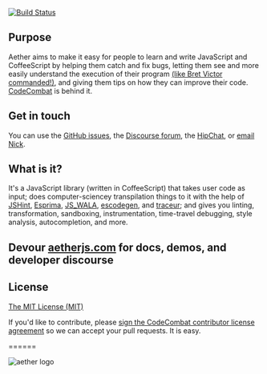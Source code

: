 [![Build Status](https://travis-ci.org/codecombat/aether.png)](https://travis-ci.org/codecombat/aether)

## Purpose
Aether aims to make it easy for people to learn and write JavaScript and CoffeeScript by helping them catch and fix bugs, 
letting them see and more easily understand the execution of their program [(like Bret Victor commanded!)](http://youtu.be/PUv66718DII?t=17m25s), 
and giving them tips on how they can improve their code. [CodeCombat](http://codecombat.com/) is behind it.

## Get in touch
You can use the [GitHub issues](https://github.com/codecombat/aether/issues), the [Discourse forum](http://discourse.codecombat.com/), the [HipChat](http://www.hipchat.com/g3plnOKqa), or [email](mailto:nick@codecombat.com) [Nick](http://www.nickwinter.net/).

## What is it?
It's a JavaScript library (written in CoffeeScript) that takes user code as input; does computer-sciencey transpilation things to it with the help of [JSHint](http://jshint.com/), [Esprima](http://esprima.org/), [JS_WALA](https://github.com/wala/JS_WALA), [escodegen](https://github.com/Constellation/escodegen), and [traceur](https://github.com/google/traceur-compiler); and gives you linting, transformation, sandboxing, instrumentation, time-travel debugging, style analysis, autocompletion, and more.

## Devour [aetherjs.com](http://codecombat.github.io/aether/) for docs, demos, and developer discourse

## License
[The MIT License (MIT)](https://github.com/codecombat/aether/blob/master/LICENSE)

If you'd like to contribute, please [sign the CodeCombat contributor license agreement](http://codecombat.com/cla) so we can accept your pull requests. It is easy.

======

![aether logo](http://i.imgur.com/uf36eRD.jpg)
